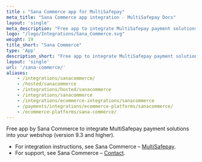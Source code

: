 ```yaml
---
title : "Sana Commerce app for MultiSafepay"
meta_title: "Sana Commerce app integration - MultiSafepay Docs"
layout: 'single'
meta_description: "Free app to integrate MultiSafepay payment solutions into your Sana Commerce platform"
logo: "/logo/Integrations/Sana_Commerce.svg"
weight: 19
title_short: "Sana Commerce"
type: 'App'
description_short: "Free app to integrate MultiSafepay payment solutions into your Sana Commerce platform"
layout: 'single'
url: '/sana-commerce/'
aliases: 
    - /integrations/sanacommerce/
    - /hosted/sanacommerce
    - /integrations/hosted/sanacommerce
    - /integrations/sanacommerce
    - /integrations/ecommerce-integrations/sanacommerce
    - /payments/integrations/ecommerce-platforms/sanacommerce/
    - /ecommerce-platforms/sana-commerce/
---
```

Free app by Sana Commerce to integrate MultiSafepay payment solutions into your webshop (version 9.3 and higher). 

- For integration instructions, see Sana Commerce – [MultiSafepay](https://help.sana-commerce.com/sana-commerce-93/payment-services/multisafepay/introduction).  
- For support, see Sana Commerce – [Contact](https://www.sana-commerce.com/nl/contact).
